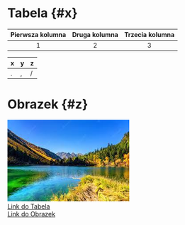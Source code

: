 # Tabela {#x}  
|Pierwsza kolumna|Druga kolumna|Trzecia kolumna| 
|:--------------:|:-----------:|:-------------:| 
|1|2|3|  
 
|x|y|z| 
|-|-|-| 
|.|,|/|
 
# Obrazek {#z}  
![git.jpg](git.jpg)   
[Link do Tabela](#x)  
[Link do Obrazek](#z)  



